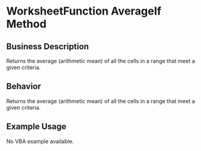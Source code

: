 # WorksheetFunction AverageIf Method

## Business Description
Returns the average (arithmetic mean) of all the cells in a range that meet a given criteria.

## Behavior
Returns the average (arithmetic mean) of all the cells in a range that meet a given criteria.

## Example Usage
No VBA example available.